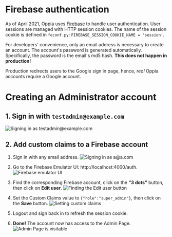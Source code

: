 # Firebase authentication

As of April 2021, Oppia uses [Firebase](https://firebase.google.com/docs/auth) to handle user authentication. User sessions are managed with HTTP session cookies. The name of the session cookie is defined in `feconf.py`: `FIREBASE_SESSION_COOKIE_NAME = 'session'`.

For developers' convenience, only an email address is necessary to create an account. The account's password is generated automatically. Specifically, the password is the email's md5 hash. **This does not happen in production!**

Production redirects users to the Google sign in page, hence, _real_ Oppia accounts require a Google account.


# Creating an Administrator account

## 1. Sign in with `testadmin@example.com`

![Signing in as testadmin@example.com](https://user-images.githubusercontent.com/5094060/112763949-8741b080-8fd4-11eb-9828-044d18b926b7.png)


## 2. Add custom claims to a Firebase account

1. Sign in with any email address.
![Signing in as a@a.com](https://user-images.githubusercontent.com/5094060/112763966-a04a6180-8fd4-11eb-9c21-58b6ba9f9b2f.png)

2. Go to the Firebase Emulator UI: http://localhost:4000/auth.
![Firebase emulator UI](https://user-images.githubusercontent.com/5094060/112764105-29619880-8fd5-11eb-915d-786ab229c563.png)

3. Find the corresponding Firebase account, click on the **"3 dots"** button, then click on **Edit user**.
![Finding the Edit user button](https://user-images.githubusercontent.com/5094060/112764057-f3bcaf80-8fd4-11eb-9561-8b4412cf9b23.png)

4. Set the Custom Claims value to `{"role":"super_admin"}`, then click on the **Save** button.
![Setting custom claims](https://user-images.githubusercontent.com/5094060/112764082-13ec6e80-8fd5-11eb-8508-a9bc24683e9f.png)

5. Logout and sign back in to refresh the session cookie.

6. **Done!** The account now has access to the Admin Page.
![Admin Page is visitable](https://user-images.githubusercontent.com/5094060/112764033-dc7dc200-8fd4-11eb-9256-3957584d4eee.png)